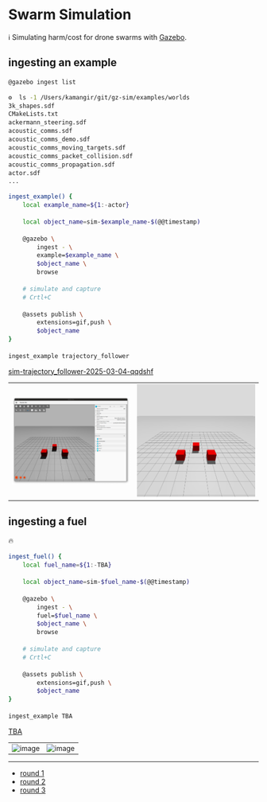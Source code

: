 # Swarm Simulation

ℹ️ Simulating harm/cost for drone swarms with [Gazebo](https://gazebosim.org/home).

## ingesting an example

```bash
@gazebo ingest list
```
```bash
⚙️  ls -1 /Users/kamangir/git/gz-sim/examples/worlds
3k_shapes.sdf
CMakeLists.txt
ackermann_steering.sdf
acoustic_comms.sdf
acoustic_comms_demo.sdf
acoustic_comms_moving_targets.sdf
acoustic_comms_packet_collision.sdf
acoustic_comms_propagation.sdf
actor.sdf
...
```

```bash
ingest_example() {
    local example_name=${1:-actor}

    local object_name=sim-$example_name-$(@@timestamp)

    @gazebo \
        ingest - \
        example=$example_name \
        $object_name \
        browse

    # simulate and capture
    # Crtl+C

    @assets publish \
        extensions=gif,push \
        $object_name
}

ingest_example trajectory_follower
```


[sim-trajectory_follower-2025-03-04-qqdshf](https://kamangir-public.s3.ca-central-1.amazonaws.com/sim-trajectory_follower-2025-03-04-qqdshf.tar.gz)

| | |
|-|-|
| ![image](https://github.com/kamangir/assets/blob/main/blue-flie/gazebo-trajectory_follower.png?raw=true) | ![image](https://github.com/kamangir/assets/blob/main/sim-trajectory_follower-2025-03-04-qqdshf/sim-trajectory_follower-2025-03-04-qqdshf.gif?raw=true) |

## ingesting a fuel

🔥

```bash
ingest_fuel() {
    local fuel_name=${1:-TBA}

    local object_name=sim-$fuel_name-$(@@timestamp)

    @gazebo \
        ingest - \
        fuel=$fuel_name \
        $object_name \
        browse

    # simulate and capture
    # Crtl+C

    @assets publish \
        extensions=gif,push \
        $object_name
}

ingest_example TBA
```


[TBA](https://kamangir-public.s3.ca-central-1.amazonaws.com/TBA.tar.gz)

| | |
|-|-|
| ![image](https://github.com/kamangir/assets/blob/main/blue-flie/gazebo-TBA.png?raw=true) | ![image](https://github.com/kamangir/assets/blob/main/TBA/TBA.gif?raw=true) |

---

- [round 1](./gazebo-01.md)
- [round 2](./gazebo-02.md)
- [round 3](./gazebo-03.md)
